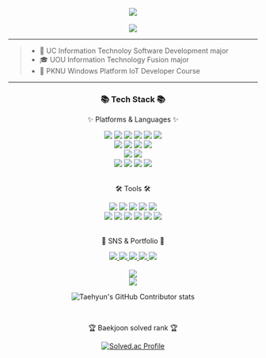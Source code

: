 

<!--
**kooweajeeI/kooweajeeI** is a ✨ _special_ ✨ repository because its `README.md` (this file) appears on your GitHub profile.

Here are some ideas to get you started:

- 🔭 
- 👯 I’m looking to collaborate on ...
- 🤔 I’m looking for help with ...
- 💬 Ask me about ...
- 📫 How to reach me: ...
- 😄 Pronouns: ...
- ⚡ Fun fact: ...
-->
<div align=center>

<img src="https://capsule-render.vercel.app/api?type=waving&color=auto&height=200&section=header&text=LeeJaeWook&fontSize=90" /><br>	
<a href="https://hits.seeyoufarm.com"><img src="https://hits.seeyoufarm.com/api/count/incr/badge.svg?url=https%3A%2F%2Fgithub.com%2FkooweajeeI&count_bg=%231F87ED&title_bg=%23D9E140&icon=&icon_color=%23E7E7E7&title=WELCOME&edge_flat=false"/></a></div>
* * *
>- 🏫 UC Information Technoloy Software Development major
>- 🎓 UOU Information Technology Fusion major
>- 🌱 PKNU Windows Platform IoT Developer Course
* * *

<div align=center>
	<h3>📚 Tech Stack 📚</h3>
	<p>✨ Platforms & Languages ✨</p>
</div>
<div align="center">
	<img src="https://img.shields.io/badge/Python-3776AB?style=flat-square&logo=Python&logoColor=white" />
	<img src="https://img.shields.io/badge/C-A8B9CC?style=flat-square&logo=C&logoColor=white" />
	<img src="https://img.shields.io/badge/C++-00599C?style=flat-square&logo=C%2B%2B&logoColor=white"/>
	<img src="https://img.shields.io/badge/C%23-%23239120.svg?style=flat-square&logo=c-sharp&logoColor=white"/>
	<img src="https://img.shields.io/badge/Selenium-43B02A?style=flat-square&logo=Selenium&logoColor=white" />
	<img src="https://img.shields.io/badge/Tensorflor-FF6F00?style=flat-square&logo=TensorFlow&logoColor=white"/>
	<br>
	<img src="https://img.shields.io/badge/Java-007396?style=flat-square&logo=Conda-Forge&logoColor=white" />
	<img src="https://img.shields.io/badge/HTML5-E34F26?style=flat-square&logo=HTML5&logoColor=white" />
	<img src="https://img.shields.io/badge/CSS3-1572B6?style=flat-square&logo=CSS3&logoColor=white" />
	<img src="https://img.shields.io/badge/JavaScript-F7DF1E?style=flat-square&logo=JavaScript&logoColor=white" />
	<br>
	<img src="https://img.shields.io/badge/Arduino-00979D?style=flat-square&logo=Arduino&logoColor=white"/></a>
	<img src="https://img.shields.io/badge/Raspberry Pi-C51A4A?style=flat-square&logo=Raspberry Pi&logoColor=white"/></a>
	<br>
	<img src="https://img.shields.io/badge/Oracle%20SQL-F80000?style=flat-square&logo=Oracle&logoColor=white" />
	<img src="https://img.shields.io/badge/MySQL-4479A1?style=flat-square&logo=MySQL&logoColor=white" />
	<img src="https://img.shields.io/badge/MariaDB-003545?style=flat-square&logo=MariaDB&logoColor=white" />
	<img src="https://img.shields.io/badge/Linux-FCC624?style=flat-square&logo=Linux&logoColor=white" />
</div>
<br>
<div align=center>
	<p>🛠 Tools 🛠</p>
</div>
<div align=center>
	<img src="https://img.shields.io/badge/Visual%20Studio%20Code-007ACC?style=flat-square&logo=VisualStudioCode&logoColor=white" />
	<img src="https://img.shields.io/badge/Visual%20Studio-5C2D91?style=flat-square&logo=Visual%20Studio&logoColor=white"/>
	<img src="https://img.shields.io/badge/Google%20Colab-F9AB00?style=flat-square&logo=Google%20Colab&logoColor=white"/>
	<img src="https://img.shields.io/badge/PyCharm-000000?style=flat-square&logo=PyCharm&logoColor=white"/>
	<img src="https://img.shields.io/badge/Eclipse%20IDE-2C2255?style=flat-square&logo=EclipseIDE&logoColor=white" />
	<br>
	<img src="https://img.shields.io/badge/Tomcat-F8DC75?style=flat-square&logo=ApacheTomcat&logoColor=white" />
	<img src="https://img.shields.io/badge/Android Studio-3DDC84?style=flat-square&logo=Android&logoColor=white"/></a>
	<img src="https://img.shields.io/badge/NGINX-009639?style=flat-square&logo=NGINX&logoColor=white" />
	<img src="https://img.shields.io/badge/AWS-232F3E?style=flat-square&logo=AmazonAWS&logoColor=white" />
	<img src="https://img.shields.io/badge/SVN-809CC9?style=flat-square&logo=Subversion&logoColor=white" />
	<img src="https://img.shields.io/badge/GitHub-181717?style=flat-square&logo=GitHub&logoColor=white" />
</div>
<br>
<div align=center>
	<p>🎨 SNS & Portfolio 🎨</p>
</div>
<div align=center>
	<a href="https://www.youtube.com">
		<img src="https://img.shields.io/badge/Portfolio-FF3633?style=flat-square&logo=Micro.blog&logoColor=white" />
	</a>
	<a href="https://blog.naver.com">
		<img src="https://img.shields.io/badge/Blog-FF9800?style=flat-square&logo=Blogger&logoColor=white" />
	</a>
	<a href="mailto:leejw2873@naver.com">
		<img src="https://img.shields.io/badge/Mail-30B980?style=flat-square&logo=Gmail&logoColor=white&link=mailto:leejw2873@naver.com"/>
	</a>	
	<a href="https://www.notion.so/Smart-Campus-66015669b83f4a07a8bd2af7daea714b">
		<img src="https://img.shields.io/badge/Notion-000000?style=flat-square&logo=Notion&logoColor=white" />
	</a>
	<a href="https://www.instagram.com/kooweajeel">
		<img src="https://img.shields.io/badge/Instagram-E4405F?style=flat-square&logo=Instagram&logoColor=white" />
	</a>
	<br>
</div>
<div align=center>
	<br>
<img src="https://github-readme-stats.vercel.app/api/top-langs/?username=kooweajeeI&layout=compact">
  <br>
<img src="https://github-readme-stats.vercel.app/api?username=kooweajeeI&show_icons=true">

 
  
![Taehyun's GitHub Contributor stats](https://github-contributor-stats.vercel.app/api?username=kooweajeeI)

<br>
<p>🏆 Baekjoon solved rank 🏆</p>
	
[![Solved.ac Profile](http://mazassumnida.wtf/api/v2/generate_badge?boj=leejw2873)](https://solved.ac/kycasdzxc)
</div>
